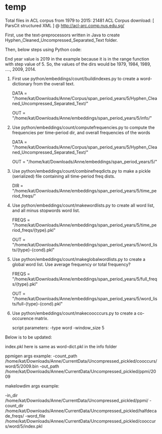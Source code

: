 # temp

Total files in ACL corpus from 1979 to 2015: 21481 
ACL Corpus download: [ ParsCit structured XML ] @ http://acl-arc.comp.nus.edu.sg/

First, use the text-preprocessors written in Java to create Hyphen_Cleaned_Uncompressed_Separated_Text folder.

Then, below steps using Python code:

End year value is 2019 in the example because it is in the range function with step value of 5.
So, the values of the dirs would be 1979, 1984, 1989, ...., 2009, 2014.

1. First use python/embeddings/count/buildindexes.py to create a word-dictionary from the overall text. 

    DATA = "/home/kat/Downloads/Anne/Corpus/span_period_years/5/Hyphen_Cleaned_Uncompressed_Separated_Text/"

    OUT = "/home/kat/Downloads/Anne/embeddings/span_period_years/5/info/"

2. Use python/embeddings/count/computefrequencies.py to compute the frequencies per time-period dir, and overall frequencies of the words

    DATA = "/home/kat/Downloads/Anne/Corpus/span_period_years/5/Hyphen_Cleaned_Uncompressed_Separated_Text/"

    OUT = "/home/kat/Downloads/Anne/embeddings/span_period_years/5/"

3. Use python/embeddings/count/combinefreqdicts.py to make a pickle (serialized) file containing all time-period freq dists.
    
    DIR = "/home/kat/Downloads/Anne/embeddings/span_period_years/5/time_period_freqs/"

4. Use python/embeddings/count/makewordlists.py to create all word list, and all minus stopwords word list.
    
    FREQS = "/home/kat/Downloads/Anne/embeddings/span_period_years/5/time_period_freqs/{type}.pkl"
 
    OUT = "/home/kat/Downloads/Anne/embeddings/span_period_years/5/word_lists/{type}-{cond}.pkl"

5. Use python/embeddings/count/makeglobalwordlists.py to create a global word list.
    Use average frequency or total frequency?
    
    FREQS = "/home/kat/Downloads/Anne/embeddings/span_period_years/5/full_freqs/{type}.pkl"
    
    OUT = "/home/kat/Downloads/Anne/embeddings/span_period_years/5/word_lists/full-{type}-{cond}.pkl"

6. Use python/embeddings/count/makecoocccurs.py to create a co-occurence matrix.
   
    script parameters: -type word -window_size 5
    
    
    
    
    
    
Below is to be updated:
    
index.pkl here is same as word-dict.pkl in the info folder


ppmigen args example:
-count_path /home/kat/Downloads/Anne/CurrentData/Uncompressed_pickled/cooccurs/word/5/2009.bin -out_path /home/kat/Downloads/Annee/CurrentData/Uncompressed_pickled/ppmi/2009

makelowdim args example:

-in_dir /home/kat/Downloads/Anne/CurrentData/Uncompressed_pickled/ppmi/ -count_dir /home/kat/Downloads/Annee/CurrentData/Uncompressed_pickled/halfdecade_freqs/ -word_file /home/kat/Downloads/Annee/CurrentData/Uncompressed_pickled/cooccurs/word/5/index.pkl
